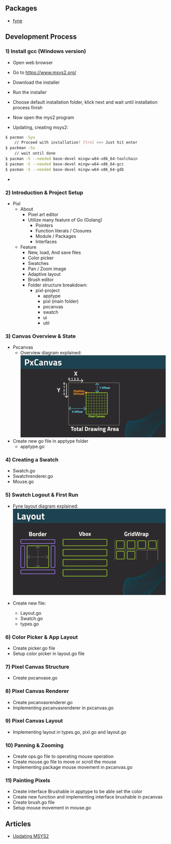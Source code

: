 ## Packages

- [fyne](https://github.com/fyne-io/fyne)

## Development Process

### 1) Install gcc (Windows version)

- Open web browser
- Go to https://www.msys2.org/
- Download the installer
- Run the installer
- Choose default installation folder, klick next and wait until installation process finish
- Now open the mys2 program

- Updating, creating msys2:

```sh
$ pacman -Syu
    // Proceed with installation? [Y/n] >>> Just hit enter
$ packman -Su
    // wait until done
$ pacman -S --needed base-devel mingw-w64-x86_64-toolchain
$ pacman -S --needed base-devel mingw-w64-x86_64-gcc
$ pacman -S --needed base-devel mingw-w64-x86_64-gdb

```

-

### 2) Introduction & Project Setup

- Pixl
  - About
    - Pixel art editor
    - Utilize many feature of Go (Golang)
      - Pointers
      - Function literals / Closures
      - Module / Packages
      - Interfaces
  - Feature
    - New, load, And save files
    - Color picker
    - Swatches
    - Pan / Zoom image
    - Adaptive layout
    - Brush editor
    - Folder structure breakdown:
      - pixl-project
        - apptype
        - pixl (main folder)
        - pxcanvas
        - swatch
        - ui
        - util

### 3) Canvas Overview & State

- Pxcanvas
  - Overview diagram explained:
    [![](https://github.com/Rianto-RNT/pixl/blob/development/doc-assets/pixl-04-spec_002.jpg)](https://github.com/Rianto-RNT)
- Create new go file in apptype folder
  - apptype.go

### 4) Creating a Swatch

- Swatch.go
- Swatchrenderer.go
- Mouse.go

### 5) Swatch Logout & First Run

- Fyne layout diagram explained:
  [![](https://github.com/Rianto-RNT/pixl/blob/development/doc-assets/pixl-01-fyne_005.jpg)](https://github.com/Rianto-RNT)

- Create new file:
  - Layout.go
  - Swatch.go
  - types.go

### 6) Color Picker & App Layout

- Create picker.go file
- Setup color picker in layout.go file

### 7) Pixel Canvas Structure

- Create pxcanvase.go

### 8) Pixel Canvas Renderer

- Create pxcanvasrenderer.go
- Implementing pxcanvasrenderer in pxcanvas.go

### 9) Pixel Canvas Layout

- Implementing layout in types.go, pixl.go and layout.go

### 10) Panning & Zooming

- Create ops.go file to operating mouse operation
- Create mouse.go file to move or scroll the mouse
- Implementing package mouse movement in pxcanvas.go

### 11) Painting Pixels

- Create interface Brushable in apptype to be able set the color
- Create new function and implementing interface brushable in pxcanvas
- Create brush.go file
- Setup mouse movement in mouse.go

## Articles

- [Updating MSYS2](https://www.msys2.org/docs/updating/)
